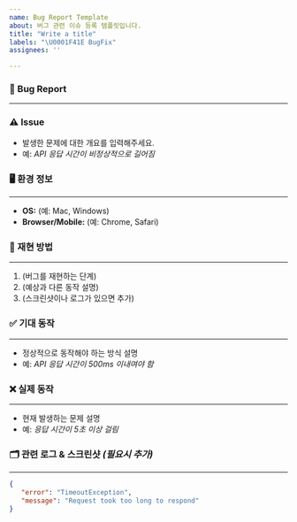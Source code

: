 ```yaml
---
name: Bug Report Template
about: 버그 관련 이슈 등록 템플릿입니다.
title: "Write a title"
labels: "\U0001F41E BugFix"
assignees: ''

---
```


### 🐞 Bug Report
---  

### ⚠️ Issue  
- 발생한 문제에 대한 개요를 입력해주세요.  
- 예: *API 응답 시간이 비정상적으로 길어짐*  

### 🖥 환경 정보  
---
- **OS:** (예: Mac, Windows)  
- **Browser/Mobile:** (예: Chrome, Safari)  

### 🔁 재현 방법  
---
1. (버그를 재현하는 단계)  
2. (예상과 다른 동작 설명)  
3. (스크린샷이나 로그가 있으면 추가)  

### ✅ 기대 동작  
---
- 정상적으로 동작해야 하는 방식 설명  
- 예: *API 응답 시간이 500ms 이내여야 함*  

### ❌ 실제 동작  
---
- 현재 발생하는 문제 설명  
- 예: *응답 시간이 5초 이상 걸림*  

### 🗂 관련 로그 & 스크린샷 *(필요시 추가)*  
---
```json
{
   "error": "TimeoutException",
   "message": "Request took too long to respond"
}
